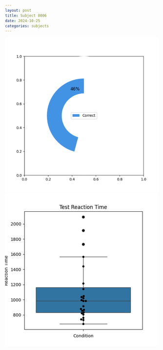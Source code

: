 ```yaml
---
layout: post
title: Subject 8006
date: 2024-10-25
categories: subjects
---
```


![](data/8006/run-2/8006_FN_acc_test.png)
![](data/8006/run-2/8006_FN_rt.png)
